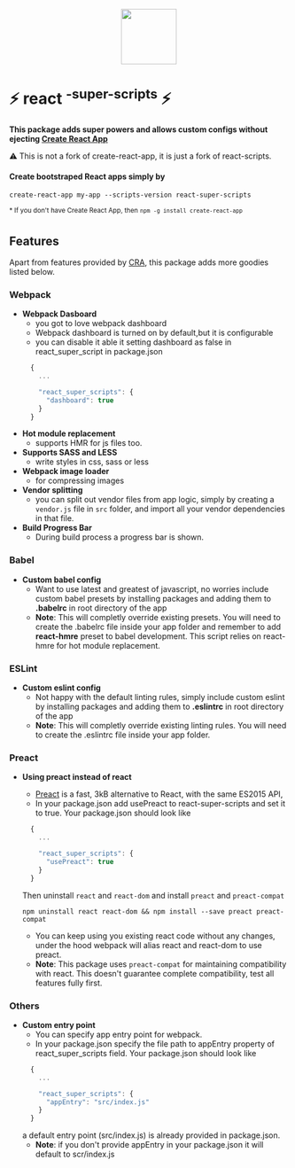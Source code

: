 <a href='https://github.com/shrynx/react-super-scripts'><p align='center'><img src='https://raw.githubusercontent.com/shrynx/react-super-scripts/develop/packages/react-scripts/template/src/logo.png' height='100' ></p></a>

# ⚡ react <sup>-super-scripts</sup> ⚡

**This package adds super powers and allows custom configs without ejecting [Create React App](https://github.com/facebookincubator/create-react-app)**

⚠️ This is not a fork of create-react-app, it is just a fork of react-scripts.

#### Create bootstraped React apps simply by

`create-react-app my-app --scripts-version react-super-scripts`

<sup>* If you don't have Create React App, then</sup>
<sup>`npm -g install create-react-app`</sup>

## Features
Apart from features provided by [CRA](https://github.com/facebookincubator/create-react-app#whats-inside), this package adds more goodies listed below.

### Webpack
* **Webpack Dasboard**
	* you got to love webpack dashboard
	* Webpack dashboard is turned on by default,but it is configurable
	* you can disable it able it setting dashboard as false in react_super_script in package.json
    ```js
      {
        ...

        "react_super_scripts": {
          "dashboard": true
        }
      }
    ```
* **Hot module replacement**
	*  supports HMR for js files too.
* **Supports SASS and LESS**
	* write styles in css, sass or less
* **Webpack image loader**
	* for compressing images
* **Vendor splitting**
  * you can split out vendor files from app logic, simply by creating a `vendor.js` file in `src` folder,
  and import all your vendor dependencies in that file.
* **Build Progress Bar**
  * During build process a progress bar is shown.

### Babel
* **Custom babel config**
	* Want to use latest and greatest of javascript, no worries
		include custom babel presets by installing packages
		and adding them to **.babelrc** in root directory of the app
	* **Note**: This will completly override existing presets.
		You will need to create the .babelrc file inside your app folder
		and remember to add **react-hmre** preset to babel development.
		This script relies on react-hmre for hot module replacement.

### ESLint
* **Custom eslint config**
	* Not happy with the default linting rules,
		simply include custom eslint by installing packages
		and adding them to **.eslintrc** in root directory of the app
	* **Note**: This will completly override existing linting rules.
		You will need to create the .eslintrc file inside your app folder.

### Preact
* **Using preact instead of react**
	* [Preact](https://github.com/developit/preact) is a fast, 3kB alternative to React, with the same ES2015 API,
	* In your package.json add usePreact to react-super-scripts and set it to true.
	Your package.json should look like
    ```js
      {
        ...

        "react_super_scripts": {
          "usePreact": true
        }
      }
    ```
    
	Then uninstall ```react``` and ```react-dom``` and install ```preact``` and ```preact-compat```

	```npm uninstall react react-dom && npm install --save preact preact-compat```
	* You can keep using you existing react code without any changes, under the hood
		webpack will alias react and react-dom to use preact.
	* **Note**: This package uses ```preact-compat``` for maintaining compatibility with react.
		This doesn't guarantee complete compatibility, test all features fully first.

### Others

* **Custom entry point**
	* You can specify app entry point for webpack.
	* In your package.json specify the file path to appEntry property
		of react_super_scripts field.
	Your package.json should look like
    ```js
      {
        ...

        "react_super_scripts": {
          "appEntry": "src/index.js"
        }
      }
    ```
	a default entry point (src/index.js) is already provided in package.json.
	* **Note**: if you don't provide appEntry in your package.json it will default to scr/index.js
